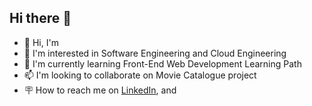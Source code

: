 ## Hi there 👋

- 👋 Hi, I'm <Faiza Adzra>
- 👀 I'm interested in Software Engineering and Cloud Engineering 
- 🌹 I'm currently learning Front-End Web Development Learning Path
- 📫 I'm looking to collaborate on Movie Catalogue project
- 🪧 How to reach me on 
<a href="https://www.linkedin.com/in/faiza-adzra-izzati-42b556222/" target="_blank">LinkedIn</a>, and 

 
<!--
**FaizaAdzra03/FaizaAdzra03** is a ✨ _special_ ✨ repository because its `README.md` (this file) appears on your GitHub profile.
You can click the Preview link to take a look at your changes.
--->
